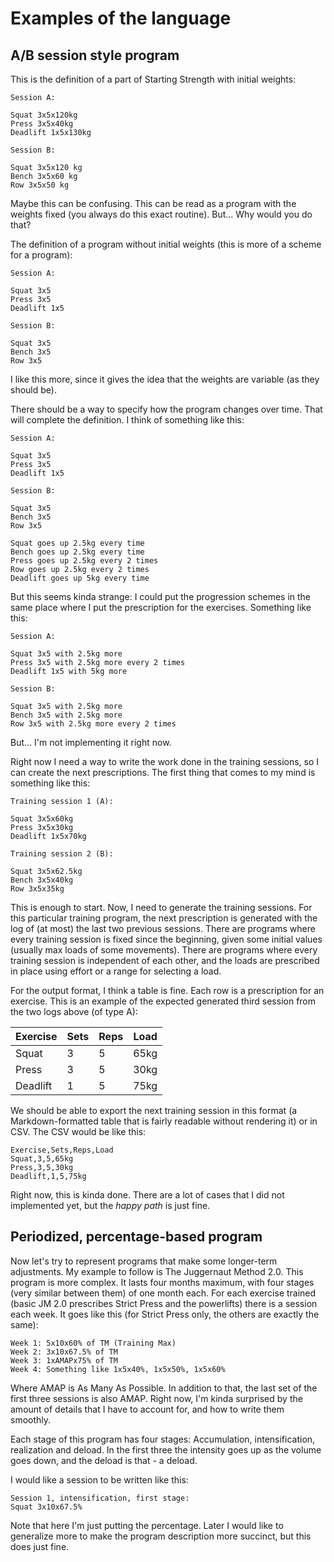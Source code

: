 # Examples of the language

## A/B session style program

This is the definition of a part of Starting Strength with initial weights:

```
Session A:

Squat 3x5x120kg
Press 3x5x40kg
Deadlift 1x5x130kg

Session B:

Squat 3x5x120 kg
Bench 3x5x60 kg
Row 3x5x50 kg
```

Maybe this can be confusing. This can be read as a program with the weights fixed (you always do this exact routine). But... Why would you do that?

The definition of a program without initial weights (this is more of a scheme for a program):

```
Session A:

Squat 3x5
Press 3x5
Deadlift 1x5

Session B:

Squat 3x5
Bench 3x5
Row 3x5
```

I like this more, since it gives the idea that the weights are variable (as they should be).

There should be a way to specify how the program changes over time. That will complete the definition. I think of something like this:

```
Session A:

Squat 3x5
Press 3x5
Deadlift 1x5

Session B:

Squat 3x5
Bench 3x5
Row 3x5

Squat goes up 2.5kg every time
Bench goes up 2.5kg every time
Press goes up 2.5kg every 2 times
Row goes up 2.5kg every 2 times
Deadlift goes up 5kg every time
```

But this seems kinda strange: I could put the progression schemes in the same place where I put the prescription for the exercises. Something like this:

```
Session A:

Squat 3x5 with 2.5kg more
Press 3x5 with 2.5kg more every 2 times
Deadlift 1x5 with 5kg more

Session B:

Squat 3x5 with 2.5kg more
Bench 3x5 with 2.5kg more
Row 3x5 with 2.5kg more every 2 times
```

But... I'm not implementing it right now. 

Right now I need a way to write the work done in the training sessions, so I can create the next prescriptions. The first thing that comes to my mind is something like this:

```
Training session 1 (A):

Squat 3x5x60kg
Press 3x5x30kg
Deadlift 1x5x70kg

Training session 2 (B):

Squat 3x5x62.5kg
Bench 3x5x40kg
Row 3x5x35kg
```

This is enough to start. Now, I need to generate the training sessions. For this particular training program, the next prescription is generated with the log of (at most) the last two previous sessions. There are programs where every training session is fixed since the beginning, given some initial values (usually max loads of some movements). There are programs where every training session is independent of each other, and the loads are prescribed in place using effort or a range for selecting a load.

For the output format, I think a table is fine. Each row is a prescription for an exercise. This is an example of the expected generated third session from the two logs above (of type A):

| Exercise | Sets | Reps | Load |
| -------- | ---- | ---- | ---- |
| Squat    | 3    | 5    | 65kg |
| Press    | 3    | 5    | 30kg |
| Deadlift | 1    | 5    | 75kg |

We should be able to export the next training session in this format (a Markdown-formatted table that is fairly readable without rendering it) or in CSV. The CSV would be like this:

```
Exercise,Sets,Reps,Load
Squat,3,5,65kg
Press,3,5,30kg
Deadlift,1,5,75kg
```

Right now, this is kinda done. There are a lot of cases that I did not implemented yet, but the *happy path* is just fine.

## Periodized, percentage-based program

Now let's try to represent programs that make some longer-term adjustments. My example to follow is The Juggernaut Method 2.0. This program is more complex. It lasts four months maximum, with four stages (very similar between them) of one month each. For each exercise trained (basic JM 2.0 prescribes Strict Press and the powerlifts) there is a session each week. It goes like this (for Strict Press only, the others are exactly the same):

```
Week 1: 5x10x60% of TM (Training Max)
Week 2: 3x10x67.5% of TM
Week 3: 1xAMAPx75% of TM
Week 4: Something like 1x5x40%, 1x5x50%, 1x5x60%
```

Where AMAP is As Many As Possible. In addition to that, the last set of the first three sessions is also AMAP. Right now, I'm kinda surprised by the amount of details that I have to account for, and how to write them smoothly.

Each stage of this program has four stages: Accumulation, intensification, realization and deload. In the first three the intensity goes up as the volume goes down, and the deload is that - a deload.

I would like a session to be written like this:

```
Session 1, intensification, first stage:
Squat 3x10x67.5%
```

Note that here I'm just putting the percentage. Later I would like to generalize more to make the program description more succinct, but this does just fine.
